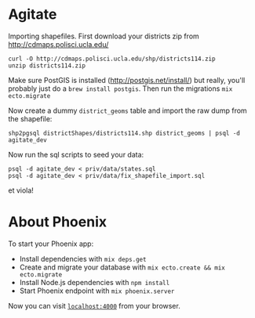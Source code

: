 # Agitate

Importing shapefiles. First download your districts zip from http://cdmaps.polisci.ucla.edu/

```
curl -O http://cdmaps.polisci.ucla.edu/shp/districts114.zip
unzip districts114.zip
```

Make sure PostGIS is installed (http://postgis.net/install/) but
really, you'll probably just do a `brew install postgis`. Then run the migrations `mix ecto.migrate`

Now create a dummy `district_geoms` table and import the raw dump from the shapefile:

```
shp2pgsql districtShapes/districts114.shp district_geoms | psql -d agitate_dev
```

Now run the sql scripts to seed your data:

```
psql -d agitate_dev < priv/data/states.sql
psql -d agitate_dev < priv/data/fix_shapefile_import.sql
```

et viola!


# About Phoenix
To start your Phoenix app:

  * Install dependencies with `mix deps.get`
  * Create and migrate your database with `mix ecto.create && mix ecto.migrate`
  * Install Node.js dependencies with `npm install`
  * Start Phoenix endpoint with `mix phoenix.server`

Now you can visit [`localhost:4000`](http://localhost:4000) from your browser.


